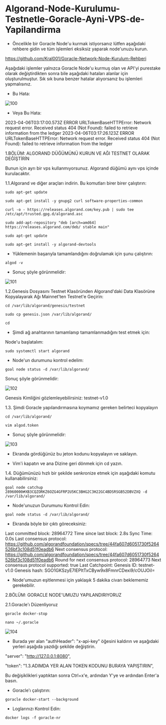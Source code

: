 # Algorand-Node-Kurulumu-Testnetle-Goracle-Ayni-VPS-de-Yapilandirma

- Öncelikle bir Goracle Node'u kurmak istiyorsanız lütfen aşağıdaki rehbere gidin ve tüm işlemleri eksiksiz yaparak node'unuzu kurun.

https://github.com/Kral001/Goracle-Network-Node-Kurulum-Rehberi

Aşağıdaki işlemler yalnızca Goracle Node'u kurmuş olan ve API'yi purestake olarak değiştirdikten sonra bile aşağıdaki hataları alanlar için oluşturulmuştur. Sık sık buna benzer hatalar alıyorsanız bu işlemleri yapmalısınız.

- Bu Hata: 

![100](https://user-images.githubusercontent.com/98269269/230560236-fcbe4bfd-2f83-4c23-80d2-7817f027c201.png)

- Veya Bu Hata: 

2023-04-06T03:17:00.573Z ERROR URLTokenBaseHTTPError: Network request error. Received status 404 (Not Found): failed to retrieve information from the ledger
2023-04-06T03:17:26.123Z ERROR URLTokenBaseHTTPError: Network request error. Received status 404 (Not Found): failed to retrieve information from the ledger

1.BÖLÜM: ALGORAND DÜĞÜMÜNÜ KURUN VE AĞI TESTNET OLARAK DEĞİŞTİRİN

Bunun için ayrı bir vps kullanmıyorsunuz. Algorand düğümü aynı vps içinde kurulacaktır.

1.1.Algorand ve diğer araçları indirin. Bu komutları birer birer çalıştırın:

```
sudo apt-get update
```

```
sudo apt-get install -y gnupg2 curl software-properties-common
```

```
curl -o - https://releases.algorand.com/key.pub | sudo tee /etc/apt/trusted.gpg.d/algorand.asc
```

```
sudo add-apt-repository "deb [arch=amd64] https://releases.algorand.com/deb/ stable main"
```

```
sudo apt-get update
```

```
sudo apt-get install -y algorand-devtools
```

- Yüklemenin başarıyla tamamlandığını doğrulamak için şunu çalıştırın:

```
algod -v
```

- Sonuç şöyle görünmelidir:

![101](https://user-images.githubusercontent.com/98269269/230561139-c6f40559-0e4a-4389-8abe-5d197b333125.png)

1.2.Genesis Dosyasını Testnet Klasöründen Algorand'daki Data Klasörüne Kopyalayarak Ağı Mainnet'ten Testnet'e Geçirin:

```
cd /var/lib/algorand/genesis/testnet
```

```
sudo cp genesis.json /var/lib/algorand/
```

```
cd
```

- Şimdi ağ anahtarının tamamlanıp tamamlanmadığını test etmek için:

Node'u başlatalım:

```
sudo systemctl start algorand
```

- Node'un durumunu kontrol edelim:

```
goal node status -d /var/lib/algorand/
```

Sonuç şöyle görünmelidir:

![102](https://user-images.githubusercontent.com/98269269/230562038-0bc32766-25bb-479f-a69d-059957fc983f.png)

Genesis Kimliğini gözlemleyebilirsiniz: testnet-v1.0

1.3. Şimdi Goracle yapılandırmasına koymamız gereken belirteci kopyalayın

```
cd /var/lib/algorand/
```

```
vim algod.token
```

- Sonuç şöyle görünmelidir:

![103](https://user-images.githubusercontent.com/98269269/230562461-417f26f9-f0c1-4bdd-8ab8-69212f28f607.png)

- Ekranda gördüğünüz bu jeton kodunu kopyalayın ve saklayın.

- Vim'i kapatın ve ana Dizine geri dönmek için cd yazın.

1.4. Düğümünüzü hızlı bir şekilde senkronize etmek için aşağıdaki komutu kullanabilirsiniz:

```
goal node catchup 28960000#XB3CQZORKZ6OZG4GFRP2U5KC3BHG2C3H22GC4BDSRSGB52DBVZXQ -d /var/lib/algorand/
```

- Node'unuzun Durumunu Kontrol Edin:

```
goal node status -d /var/lib/algorand/
```

- Ekranda böyle bir çıktı göreceksiniz:

Last committed block: 28964772
Time since last block: 2.8s
Sync Time: 0.0s
Last consensus protocol: https://github.com/algorandfoundation/specs/tree/44fa607d6051730f5264526bf3c108d51f0eadb6
Next consensus protocol: https://github.com/algorandfoundation/specs/tree/44fa607d6051730f5264526bf3c108d51f0eadb6
Round for next consensus protocol: 28964773
Next consensus protocol supported: true
Last Catchpoint:
Genesis ID: testnet-v1.0
Genesis hash: SGO1GKSzyE7IEPItTxCByw9x8FmnrCDexi9/cOUJOiI=

- Node'umuzun eşitlenmesi için yaklaşık 5 dakika civarı beklememiz gerekebilir.

2.BÖLÜM: GORACLE NODE'UMUZU YAPILANDIRIYORUZ

2.1.Goracle'ı Düzenliyoruz

```
goracle docker-stop
```

```
nano ~/.goracle
```

![104](https://user-images.githubusercontent.com/98269269/230564145-18d4644f-40ba-4863-8664-4d716752248f.png)

- Burada yer alan "authHeader": "x-api-key" öğesini kaldırın ve aşağıdaki yerleri aşağıda yazdığı şekilde değiştirin.

"server": "http://127.0.0.1:8080",

"token": "1.3.ADIMDA YER ALAN TOKEN KODUNU BURAYA YAPIŞTIRIN",

Bu değişiklikleri yaptıktan sonra Ctrl+x'e, ardından Y'ye ve ardından Enter'a basın.

- Goracle'ı çalıştırın:

```
goracle docker-start --background
```

- Loglarınızı Kontrol Edin:

```
docker logs -f goracle-nr
```






























